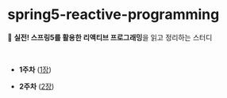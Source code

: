 # spring5-reactive-programming

🧐 **실전! 스프링5를 활용한 리액티브 프로그래밍**을 읽고 정리하는 스터디



<br/>



- **1주차** ([1장](1주차.md))

- **2주차** ([2장]())

